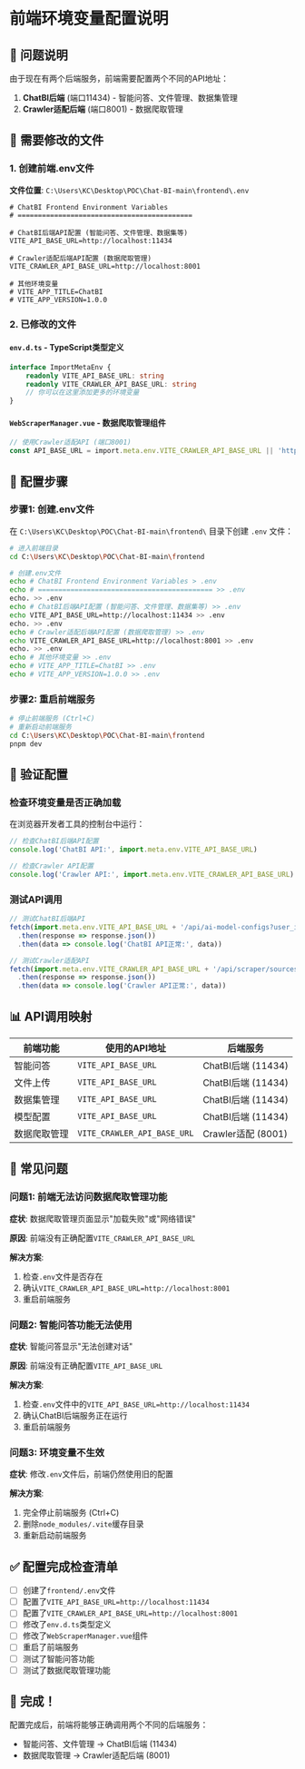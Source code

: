 # 前端环境变量配置说明

## 🎯 问题说明

由于现在有两个后端服务，前端需要配置两个不同的API地址：

1. **ChatBI后端** (端口11434) - 智能问答、文件管理、数据集管理
2. **Crawler适配后端** (端口8001) - 数据爬取管理

## 📝 需要修改的文件

### 1. 创建前端.env文件

**文件位置**: `C:\Users\KC\Desktop\POC\Chat-BI-main\frontend\.env`

```env
# ChatBI Frontend Environment Variables
# ===========================================

# ChatBI后端API配置 (智能问答、文件管理、数据集等)
VITE_API_BASE_URL=http://localhost:11434

# Crawler适配后端API配置 (数据爬取管理)
VITE_CRAWLER_API_BASE_URL=http://localhost:8001

# 其他环境变量
# VITE_APP_TITLE=ChatBI
# VITE_APP_VERSION=1.0.0
```

### 2. 已修改的文件

#### `env.d.ts` - TypeScript类型定义
```typescript
interface ImportMetaEnv {
    readonly VITE_API_BASE_URL: string
    readonly VITE_CRAWLER_API_BASE_URL: string
    // 你可以在这里添加更多的环境变量
}
```

#### `WebScraperManager.vue` - 数据爬取管理组件
```typescript
// 使用Crawler适配API (端口8001)
const API_BASE_URL = import.meta.env.VITE_CRAWLER_API_BASE_URL || 'http://localhost:8001'
```

## 🔧 配置步骤

### 步骤1: 创建.env文件

在 `C:\Users\KC\Desktop\POC\Chat-BI-main\frontend\` 目录下创建 `.env` 文件：

```bash
# 进入前端目录
cd C:\Users\KC\Desktop\POC\Chat-BI-main\frontend

# 创建.env文件
echo # ChatBI Frontend Environment Variables > .env
echo # =========================================== >> .env
echo. >> .env
echo # ChatBI后端API配置 (智能问答、文件管理、数据集等) >> .env
echo VITE_API_BASE_URL=http://localhost:11434 >> .env
echo. >> .env
echo # Crawler适配后端API配置 (数据爬取管理) >> .env
echo VITE_CRAWLER_API_BASE_URL=http://localhost:8001 >> .env
echo. >> .env
echo # 其他环境变量 >> .env
echo # VITE_APP_TITLE=ChatBI >> .env
echo # VITE_APP_VERSION=1.0.0 >> .env
```

### 步骤2: 重启前端服务

```bash
# 停止前端服务 (Ctrl+C)
# 重新启动前端服务
cd C:\Users\KC\Desktop\POC\Chat-BI-main\frontend
pnpm dev
```

## 🧪 验证配置

### 检查环境变量是否正确加载

在浏览器开发者工具的控制台中运行：

```javascript
// 检查ChatBI后端API配置
console.log('ChatBI API:', import.meta.env.VITE_API_BASE_URL)

// 检查Crawler API配置
console.log('Crawler API:', import.meta.env.VITE_CRAWLER_API_BASE_URL)
```

### 测试API调用

```javascript
// 测试ChatBI后端API
fetch(import.meta.env.VITE_API_BASE_URL + '/api/ai-model-configs?user_id=1')
  .then(response => response.json())
  .then(data => console.log('ChatBI API正常:', data))

// 测试Crawler适配API
fetch(import.meta.env.VITE_CRAWLER_API_BASE_URL + '/api/scraper/sources')
  .then(response => response.json())
  .then(data => console.log('Crawler API正常:', data))
```

## 📊 API调用映射

| 前端功能 | 使用的API地址 | 后端服务 |
|---------|-------------|---------|
| 智能问答 | `VITE_API_BASE_URL` | ChatBI后端 (11434) |
| 文件上传 | `VITE_API_BASE_URL` | ChatBI后端 (11434) |
| 数据集管理 | `VITE_API_BASE_URL` | ChatBI后端 (11434) |
| 模型配置 | `VITE_API_BASE_URL` | ChatBI后端 (11434) |
| 数据爬取管理 | `VITE_CRAWLER_API_BASE_URL` | Crawler适配 (8001) |

## 🐛 常见问题

### 问题1: 前端无法访问数据爬取管理功能

**症状**: 数据爬取管理页面显示"加载失败"或"网络错误"

**原因**: 前端没有正确配置`VITE_CRAWLER_API_BASE_URL`

**解决方案**:
1. 检查`.env`文件是否存在
2. 确认`VITE_CRAWLER_API_BASE_URL=http://localhost:8001`
3. 重启前端服务

### 问题2: 智能问答功能无法使用

**症状**: 智能问答显示"无法创建对话"

**原因**: 前端没有正确配置`VITE_API_BASE_URL`

**解决方案**:
1. 检查`.env`文件中的`VITE_API_BASE_URL=http://localhost:11434`
2. 确认ChatBI后端服务正在运行
3. 重启前端服务

### 问题3: 环境变量不生效

**症状**: 修改`.env`文件后，前端仍然使用旧的配置

**解决方案**:
1. 完全停止前端服务 (Ctrl+C)
2. 删除`node_modules/.vite`缓存目录
3. 重新启动前端服务

## ✅ 配置完成检查清单

- [ ] 创建了`frontend/.env`文件
- [ ] 配置了`VITE_API_BASE_URL=http://localhost:11434`
- [ ] 配置了`VITE_CRAWLER_API_BASE_URL=http://localhost:8001`
- [ ] 修改了`env.d.ts`类型定义
- [ ] 修改了`WebScraperManager.vue`组件
- [ ] 重启了前端服务
- [ ] 测试了智能问答功能
- [ ] 测试了数据爬取管理功能

## 🎉 完成！

配置完成后，前端将能够正确调用两个不同的后端服务：
- 智能问答、文件管理 → ChatBI后端 (11434)
- 数据爬取管理 → Crawler适配后端 (8001)
